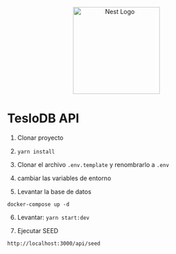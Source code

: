 <p align="center">
  <a href="http://nestjs.com/" target="blank"><img src="https://nestjs.com/img/logo-small.svg" width="200" alt="Nest Logo" /></a>
</p>

# TesloDB API

1. Clonar proyecto

2. ```yarn install```

3. Clonar el archivo ```.env.template``` y renombrarlo a ```.env```

4. cambiar las variables de entorno

5. Levantar la base de datos
```
docker-compose up -d

```
6. Levantar: ```yarn start:dev```

7. Ejecutar SEED
```
http://localhost:3000/api/seed
```


